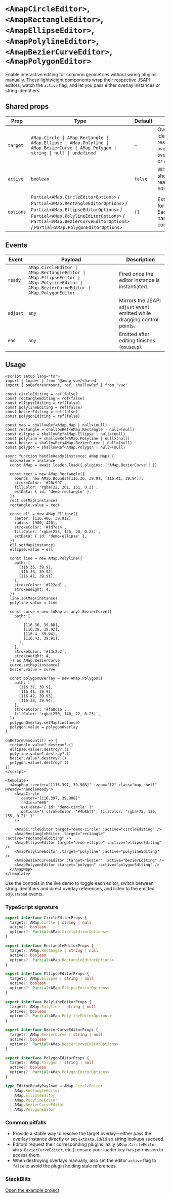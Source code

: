 # `<AmapCircleEditor>`, `<AmapRectangleEditor>`, `<AmapEllipseEditor>`, `<AmapPolylineEditor>`, `<AmapBezierCurveEditor>`, `<AmapPolygonEditor>`

Enable interactive editing for common geometries without wiring plugins manually. These lightweight components wrap their respective JSAPI editors, watch the `active` flag, and let you pass either overlay instances or string identifiers.

## Shared props

| Prop | Type | Default | Description |
| --- | --- | --- | --- |
| `target` | `AMap.Circle \| AMap.Rectangle \| AMap.Ellipse \| AMap.Polyline \| AMap.BezierCurve \| AMap.Polygon \| string \| null \| undefined` | – | Overlay instance (or identifier) to edit. Strings resolve against `overlay.getId()`, `overlay.getExtData().id`, or `overlay.id`. |
| `active` | `boolean` | `false` | Whether the editor should be open. Toggle reactively to start/stop editing. |
| `options` | `Partial<AMap.CircleEditorOptions>` / `Partial<AMap.RectangleEditorOptions>` / `Partial<AMap.EllipseEditorOptions>` / `Partial<AMap.PolylineEditorOptions>` / `Partial<AMap.BezierCurveEditorOptions>` / `Partial<AMap.PolygonEditorOptions>` | `{}` | Extra plugin options forwarded on creation. Each component narrows the union to the correct type. |

## Events

| Event | Payload | Description |
| --- | --- | --- |
| `ready` | `AMap.CircleEditor \| AMap.RectangleEditor \| AMap.EllipseEditor \| AMap.PolylineEditor \| AMap.BezierCurveEditor \| AMap.PolygonEditor` | Fired once the editor instance is instantiated. |
| `adjust` | `any` | Mirrors the JSAPI `adjust` event emitted while dragging control points. |
| `end` | `any` | Emitted after editing finishes (`mouseup`). |

## Usage

```vue
<script setup lang="ts">
import { loader } from '@amap-vue/shared'
import { onBeforeUnmount, ref, shallowRef } from 'vue'

const circleEditing = ref(false)
const rectangleEditing = ref(false)
const ellipseEditing = ref(false)
const polylineEditing = ref(false)
const bezierEditing = ref(false)
const polygonEditing = ref(false)

const map = shallowRef<AMap.Map | null>(null)
const rectangle = shallowRef<AMap.Rectangle | null>(null)
const ellipse = shallowRef<AMap.Ellipse | null>(null)
const polyline = shallowRef<AMap.Polyline | null>(null)
const bezier = shallowRef<AMap.BezierCurve | null>(null)
const polygon = shallowRef<AMap.Polygon | null>(null)

async function handleReady(instance: AMap.Map) {
  map.value = instance
  const AMap = await loader.load({ plugins: ['AMap.BezierCurve'] })

  const rect = new AMap.Rectangle({
    bounds: new AMap.Bounds([116.36, 39.9], [116.41, 39.94]),
    strokeColor: '#20c997',
    fillColor: 'rgba(32, 201, 151, 0.3)',
    extData: { id: 'demo-rectangle' },
  })
  rect.setMap(instance)
  rectangle.value = rect

  const ell = new AMap.Ellipse({
    center: [116.406, 39.912],
    radius: [900, 420],
    strokeColor: '#fd7e14',
    fillColor: 'rgba(253, 126, 20, 0.25)',
    extData: { id: 'demo-ellipse' },
  })
  ell.setMap(instance)
  ellipse.value = ell

  const line = new AMap.Polyline({
    path: [
      [116.35, 39.9],
      [116.38, 39.92],
      [116.41, 39.91],
    ],
    strokeColor: '#722ed1',
    strokeWeight: 4,
  })
  line.setMap(instance)
  polyline.value = line

  const curve = new (AMap as any).BezierCurve({
    path: [
      [
        [116.36, 39.88],
        [116.38, 39.92],
        [116.4, 39.94],
        [116.42, 39.91],
      ],
    ],
    strokeColor: '#13c2c2',
    strokeWeight: 4,
  }) as AMap.BezierCurve
  curve.setMap(instance)
  bezier.value = curve

  const polygonOverlay = new AMap.Polygon({
    path: [
      [116.37, 39.9],
      [116.41, 39.9],
      [116.42, 39.93],
      [116.38, 39.94],
    ],
    strokeColor: '#fa8c16',
    fillColor: 'rgba(250, 140, 22, 0.25)',
  })
  polygonOverlay.setMap(instance)
  polygon.value = polygonOverlay
}

onBeforeUnmount(() => {
  rectangle.value?.destroy?.()
  ellipse.value?.destroy?.()
  polyline.value?.destroy?.()
  bezier.value?.destroy?.()
  polygon.value?.destroy?.()
})
</script>

<template>
  <AmapMap :center="[116.397, 39.908]" :zoom="12" class="map-shell" @ready="handleReady">
    <AmapCircle
      :center="[116.397, 39.908]"
      :radius="600"
      :ext-data="{ id: 'demo-circle' }"
      :options="{ strokeColor: '#4b8bff', fillColor: 'rgba(75, 139, 255, 0.2)' }"
    />

    <AmapCircleEditor target="demo-circle" :active="circleEditing" />
    <AmapRectangleEditor :target="rectangle" :active="rectangleEditing" />
    <AmapEllipseEditor target="demo-ellipse" :active="ellipseEditing" />
    <AmapPolylineEditor :target="polyline" :active="polylineEditing" />
    <AmapBezierCurveEditor :target="bezier" :active="bezierEditing" />
    <AmapPolygonEditor :target="polygon" :active="polygonEditing" />
  </AmapMap>
</template>
```

Use the controls in the live demo to toggle each editor, switch between string identifiers and direct overlay references, and listen to the emitted `adjust`/`end` events.

<ClientOnly>
  <ShapeEditorsDemo />
</ClientOnly>

<script setup lang="ts">
import ShapeEditorsDemo from '../examples/ShapeEditorsDemo.vue'
</script>

### TypeScript signature

```ts
export interface CircleEditorProps {
  target?: AMap.Circle | string | null
  active?: boolean
  options?: Partial<AMap.CircleEditorOptions>
}

export interface RectangleEditorProps {
  target?: AMap.Rectangle | string | null
  active?: boolean
  options?: Partial<AMap.RectangleEditorOptions>
}

export interface EllipseEditorProps {
  target?: AMap.Ellipse | string | null
  active?: boolean
  options?: Partial<AMap.EllipseEditorOptions>
}

export interface PolylineEditorProps {
  target?: AMap.Polyline | string | null
  active?: boolean
  options?: Partial<AMap.PolylineEditorOptions>
}

export interface BezierCurveEditorProps {
  target?: AMap.BezierCurve | string | null
  active?: boolean
  options?: Partial<AMap.BezierCurveEditorOptions>
}

export interface PolygonEditorProps {
  target?: AMap.Polygon | string | null
  active?: boolean
  options?: Partial<AMap.PolygonEditorOptions>
}

type EditorReadyPayload = AMap.CircleEditor
  | AMap.RectangleEditor
  | AMap.EllipseEditor
  | AMap.PolylineEditor
  | AMap.BezierCurveEditor
  | AMap.PolygonEditor
```

### Common pitfalls

- Provide a stable way to resolve the target overlay—either pass the overlay instance directly or set `extData.id`/`id` so string lookups succeed.
- Editors request their corresponding plugins lazily (`AMap.CircleEditor`, `AMap.BezierCurveEditor`, etc.); ensure your loader key has permission to access them.
- When destroying overlays manually, also set the editor `active` flag to `false` to avoid the plugin holding stale references.

### StackBlitz

[Open the example project](https://stackblitz.com/github/your-org/amap-vue-kit/tree/main/examples/basic)
